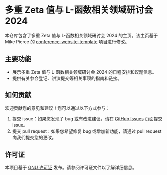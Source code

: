 # 多重 Zeta 值与 L-函数相关领域研讨会 2024

本仓库包含了多重 Zeta 值与 L-函数相关领域研讨会 2024 的主页。该主页基于 Mike Pierce 的 [conference-website-template](https://mikepierce.github.io/conference-website-template/) 项目进行修改。

## 主要功能

- 展示多重 Zeta 值与 L-函数相关领域研讨会 2024 的日程安排和议题信息。
- 提供有关参会登记、讲演提交等相关事项的指南和链接。

## 如何贡献

欢迎贡献您的意见和建议！您可以通过以下方式参与：

1. 提交 issue：如果您发现了 bug 或有改进建议，请在 [GitHub Issues](https://github.com/[您的用户名]/[您的仓库名]/issues) 页面提交 issue。
2. 提交 pull request：如果您希望修复 bug 或增加新功能，请通过 pull request 向我们提交您的更改。

## 许可证

本项目基于 [GNU 许可证](LICENSE) 发布。请参阅许可证文件以了解详细信息。